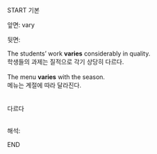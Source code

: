 START
기본

앞면:
vary


뒷면:
<div>The students’ work <b>varies</b> considerably in quality. </div><div>학생들의 과제는 질적으로 각기 상당히 다르다.<br><br><div>The menu <b>varies</b> with the season. </div><div>메뉴는 계절에 따라 달라진다.<br><br><div><div><div><br>다르다</div></div></div><div><br></div></div></div>


해석:

END